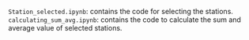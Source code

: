 `Station_selected.ipynb`: contains the code for selecting the stations.
`calculating_sum_avg.ipynb`: contains the code to calculate the sum and average value of selected stations.
